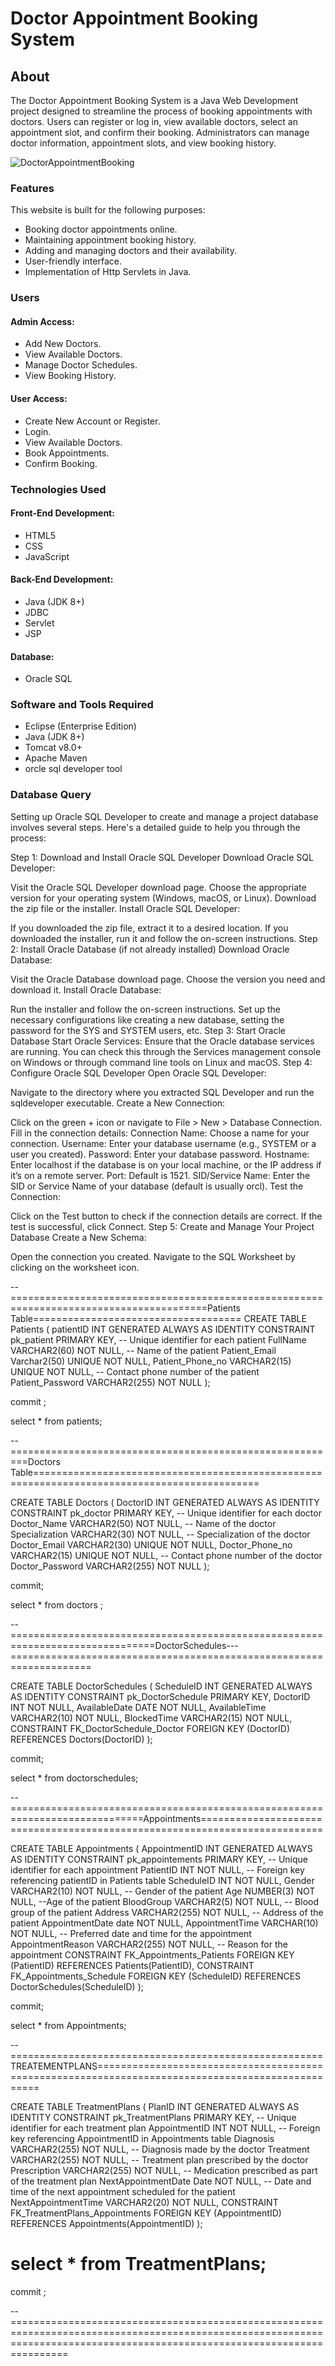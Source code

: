 # Doctor Appointment Booking System

## About
The Doctor Appointment Booking System is a Java Web Development project designed to streamline the process of booking appointments with doctors. Users can register or log in, view available doctors, select an appointment slot, and confirm their booking. Administrators can manage doctor information, appointment slots, and view booking history.

![DoctorAppointmentBooking](https://your-image-url)

### Features
This website is built for the following purposes:

- Booking doctor appointments online.
- Maintaining appointment booking history.
- Adding and managing doctors and their availability.
- User-friendly interface.
- Implementation of Http Servlets in Java.

### Users
#### Admin Access:
- Add New Doctors.
- View Available Doctors.
- Manage Doctor Schedules.
- View Booking History.

#### User Access:
- Create New Account or Register.
- Login.
- View Available Doctors.
- Book Appointments.
- Confirm Booking.

### Technologies Used
#### Front-End Development:
- HTML5
- CSS
- JavaScript

#### Back-End Development:
- Java (JDK 8+)
- JDBC
- Servlet
- JSP
#### Database:
- Oracle SQL

### Software and Tools Required
- Eclipse (Enterprise Edition)
- Java (JDK 8+)
- Tomcat v8.0+
- Apache Maven
- orcle sql developer tool

### Database Query
Setting up Oracle SQL Developer to create and manage a project database involves several steps. Here's a detailed guide to help you through the process:

Step 1: Download and Install Oracle SQL Developer
Download Oracle SQL Developer:

Visit the Oracle SQL Developer download page.
Choose the appropriate version for your operating system (Windows, macOS, or Linux).
Download the zip file or the installer.
Install Oracle SQL Developer:

If you downloaded the zip file, extract it to a desired location.
If you downloaded the installer, run it and follow the on-screen instructions.
Step 2: Install Oracle Database (if not already installed)
Download Oracle Database:

Visit the Oracle Database download page.
Choose the version you need and download it.
Install Oracle Database:

Run the installer and follow the on-screen instructions.
Set up the necessary configurations like creating a new database, setting the password for the SYS and SYSTEM users, etc.
Step 3: Start Oracle Database
Start Oracle Services:
Ensure that the Oracle database services are running. You can check this through the Services management console on Windows or through command line tools on Linux and macOS.
Step 4: Configure Oracle SQL Developer
Open Oracle SQL Developer:

Navigate to the directory where you extracted SQL Developer and run the sqldeveloper executable.
Create a New Connection:

Click on the green + icon or navigate to File > New > Database Connection.
Fill in the connection details:
Connection Name: Choose a name for your connection.
Username: Enter your database username (e.g., SYSTEM or a user you created).
Password: Enter your database password.
Hostname: Enter localhost if the database is on your local machine, or the IP address if it’s on a remote server.
Port: Default is 1521.
SID/Service Name: Enter the SID or Service Name of your database (default is usually orcl).
Test the Connection:

Click on the Test button to check if the connection details are correct. If the test is successful, click Connect.
Step 5: Create and Manage Your Project Database
Create a New Schema:

Open the connection you created.
Navigate to the SQL Worksheet by clicking on the worksheet icon.

   

 
--========================================================================================Patients Table====================================
CREATE TABLE Patients (
    patientID INT GENERATED ALWAYS AS IDENTITY CONSTRAINT pk_patient PRIMARY KEY, -- Unique identifier for each patient
    FullName VARCHAR2(60) NOT NULL, -- Name of the patient
    Patient_Email Varchar2(50) UNIQUE NOT NULL,
    Patient_Phone_no VARCHAR2(15) UNIQUE NOT NULL, -- Contact phone number of the patient
    Patient_Password VARCHAR2(255) NOT NULL
);

commit ; 

select * from patients;  




--=========================================================Doctors Table=============================================================================================

 CREATE TABLE Doctors (
    DoctorID INT GENERATED ALWAYS AS IDENTITY CONSTRAINT pk_doctor PRIMARY KEY, -- Unique identifier for each doctor
    Doctor_Name VARCHAR2(50) NOT NULL, -- Name of the doctor
    Specialization VARCHAR2(30) NOT NULL, -- Specialization of the doctor
    Doctor_Email VARCHAR2(30) UNIQUE NOT NULL,
    Doctor_Phone_no VARCHAR2(15) UNIQUE NOT NULL, -- Contact phone number of the doctor
    Doctor_Password VARCHAR2(255) NOT NULL
);

commit; 

select * from doctors ; 


 --===============================================================================DoctorSchedules---====================================================================
 
 
 
 CREATE TABLE DoctorSchedules (
    ScheduleID INT GENERATED ALWAYS AS IDENTITY CONSTRAINT pk_DoctorSchedule PRIMARY KEY,
    DoctorID INT NOT NULL,
    AvailableDate DATE NOT NULL,
    AvailableTime VARCHAR2(10) NOT NULL,
    BlockedTime VARCHAR2(15) NOT NULL,
    CONSTRAINT FK_DoctorSchedule_Doctor FOREIGN KEY (DoctorID) REFERENCES Doctors(DoctorID)
);

commit;

select * from doctorschedules;



--=============================================================================Appointments===========================================================================


 CREATE TABLE Appointments (
    AppointmentID INT GENERATED ALWAYS AS IDENTITY CONSTRAINT pk_appointements PRIMARY KEY, -- Unique identifier for each appointment
    PatientID INT NOT NULL, -- Foreign key referencing patientID in Patients table
    ScheduleID INT NOT NULL,
    Gender VARCHAR2(10) NOT NULL, -- Gender of the patient
    Age NUMBER(3) NOT NULL, --Age of the patient
    BloodGroup VARCHAR2(5) NOT NULL, -- Blood group of the patient
    Address VARCHAR2(255) NOT NULL, -- Address of the patient
    AppointmentDate date NOT NULL,
    AppointmentTime VARCHAR(10) NOT NULL, -- Preferred date and time for the appointment
    AppointmentReason VARCHAR2(255) NOT NULL, -- Reason for the appointment
    CONSTRAINT FK_Appointments_Patients FOREIGN KEY (PatientID) REFERENCES Patients(PatientID),
    CONSTRAINT FK_Appointments_Schedule FOREIGN KEY (ScheduleID) REFERENCES DoctorSchedules(ScheduleID)
);

commit;

select * from Appointments;


--======================================================TREATEMENTPLANS==================================================================================================



CREATE TABLE TreatmentPlans (
    PlanID INT GENERATED ALWAYS AS IDENTITY CONSTRAINT pk_TreatmentPlans PRIMARY KEY, -- Unique identifier for each treatment plan
    AppointmentID INT NOT NULL, -- Foreign key referencing AppointmentID in Appointments table
    Diagnosis VARCHAR2(255) NOT NULL, -- Diagnosis made by the doctor
    Treatment VARCHAR2(255) NOT NULL, -- Treatment plan prescribed by the doctor
    Prescription VARCHAR2(255) NOT NULL, -- Medication prescribed as part of the treatment plan
    NextAppointmentDate Date NOT NULL, -- Date and time of the next appointment scheduled for the patient
    NextAppointmentTime VARCHAR2(20) NOT NULL,
    CONSTRAINT FK_TreatmentPlans_Appointments FOREIGN KEY (AppointmentID) REFERENCES Appointments(AppointmentID)
);



select * from TreatmentPlans;
======================================================================================================================================================================

commit ; 

--============================================================================================================================================================================

